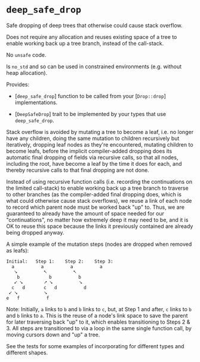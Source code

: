 # `deep_safe_drop`

Safe dropping of deep trees that otherwise could cause stack overflow.

Does not require any allocation and reuses existing space of a tree to enable working back up a
tree branch, instead of the call-stack.

No `unsafe` code.

Is `no_std` and so can be used in constrained environments (e.g. without heap allocation).

Provides:

- [`deep_safe_drop`] function to be called from your [`Drop::drop`] implementations.

- [`DeepSafeDrop`] trait to be implemented by your types that use `deep_safe_drop`.

Stack overflow is avoided by mutating a tree to become a leaf, i.e. no longer have any children,
doing the same mutation to children recursively but iteratively, dropping leaf nodes as they're
encountered, mutating children to become leafs, before the implicit compiler-added dropping does
its automatic final dropping of fields via recursive calls, so that all nodes, including the root,
have become a leaf by the time it does for each, and thereby recursive calls to that final
dropping are not done.

Instead of using recursive function calls (i.e. recording the continuations on the limited
call-stack) to enable working back up a tree branch to traverse to other branches (as the
compiler-added final dropping does, which is what could otherwise cause stack overflows), we reuse
a link of each node to record which parent node must be worked back "up" to.  Thus, we are
guaranteed to already have the amount of space needed for our "continuations", no matter how
extremely deep it may need to be, and it is OK to reuse this space because the links it previously
contained are already being dropped anyway.

A simple example of the mutation steps (nodes are dropped when removed as leafs):
```text
Initial:   Step 1:    Step 2:    Step 3:
  a          a          a          a    
   ⭨          ⭦          ⭦              
    b           b          b             
   ⭩ ⭨        ⭧ ⭨          ⭨            
  c   d       c   d          d           
 ⭩ ⭨          ⭨                         
e   f          f                        
```
Note: Initially, `a` links to `b` and `b` links to `c`, but, at Step 1 and after, `c` links to `b`
and `b` links to `a`.  This is the reuse of a node's link space to save the parent for later
traversing back "up" to it, which enables transitioning to Steps 2 & 3.  All steps are
transitioned to via a loop in the same single function call, by moving cursors down and "up" a
tree.

See the tests for some examples of incorporating for different types and different shapes.
